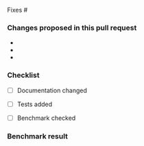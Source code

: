 Fixes #

### Changes proposed in this pull request

-
-
-

### Checklist

 - [ ] Documentation changed
 - [ ] Tests added
 - [ ] Benchmark checked


### Benchmark result

